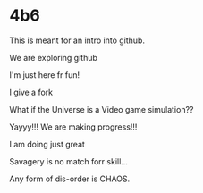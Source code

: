 # 4b6
This is meant for an intro into github.

We are exploring github

I'm just here fr fun!

I give a fork

What if the Universe is a Video game simulation??

Yayyy!!! We are making progress!!!

I am doing just great

Savagery is no match forr skill...

Any form of dis-order is CHAOS. 













